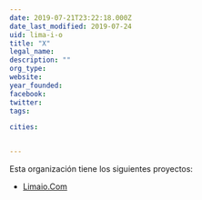 ```yaml
---
date: 2019-07-21T23:22:18.000Z
date_last_modified: 2019-07-24
uid: lima-i-o
title: "X"
legal_name: 
description: ""
org_type: 
website: 
year_founded: 
facebook: 
twitter: 
tags:

cities: 


---
```


Esta organización tiene los siguientes proyectos:

- [Limaio.Com](/proyectos/limaio-com)
